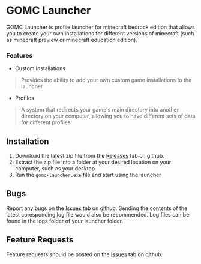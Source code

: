 # GOMC Launcher
GOMC Launcher is profile launcher for minecraft bedrock edition that allows you to create your own installations for different versions of minecraft
(such as minecraft preview or minecraft education edition). 

### Features
- Custom Installations
> Provides the ability to add your own custom game installations to the launcher

- Profiles
> A system that redirects your game's main directory into another directory on your computer, allowing you to have different sets of data for different profiles

## Installation
1. Download the latest zip file from the [Releases](https://github.com/MajestikButter/gomc-launcher/releases) tab on github.
2. Extract the zip file into a folder at your desired location on your computer, such as your desktop
3. Run the `gomc-launcher.exe` file and start using the launcher

## Bugs
Report any bugs on the [Issues](https://github.com/MajestikButter/gomc-launcher/issues) tab on github.
Sending the contents of the latest coresponding log file would also be recommended. Log files can be found in the logs folder of your launcher folder.

## Feature Requests
Feature requests should be posted on the [Issues](https://github.com/MajestikButter/gomc-launcher/issues) tab on github.
